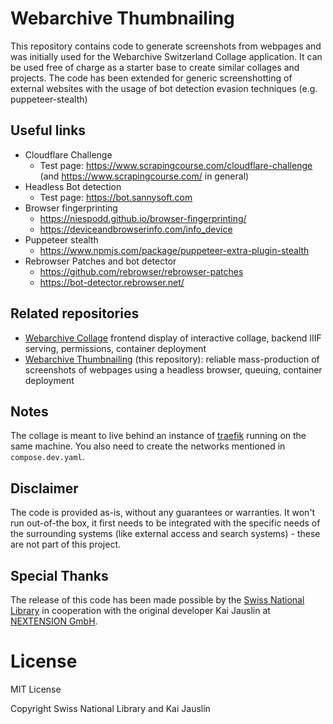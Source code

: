 # Webarchive Thumbnailing

This repository contains code to generate screenshots from webpages and was initially used for the Webarchive Switzerland Collage application. It can be used free of charge as a starter base to create similar collages and projects.
The code has been extended for generic screenshotting of external websites with the usage of bot detection evasion techniques (e.g. puppeteer-stealth)

## Useful links

- Cloudflare Challenge
  - Test page: https://www.scrapingcourse.com/cloudflare-challenge (and https://www.scrapingcourse.com/ in general)
- Headless Bot detection
  - Test page: https://bot.sannysoft.com
- Browser fingerprinting
  - https://niespodd.github.io/browser-fingerprinting/
  - https://deviceandbrowserinfo.com/info_device
- Puppeteer stealth
  - https://www.npmjs.com/package/puppeteer-extra-plugin-stealth
- Rebrowser Patches and bot detector
  - https://github.com/rebrowser/rebrowser-patches
  - https://bot-detector.rebrowser.net/

## Related repositories

- [Webarchive Collage](https://github.com/SwissNationalLibrary/webarchive-collage) frontend display of interactive collage, backend IIIF serving, permissions, container deployment
- [Webarchive Thumbnailing](https://github.com/SwissNationalLibrary/webarchive-thumbnails) (this repository): reliable mass-production of screenshots of webpages using a headless browser, queuing, container deployment

## Notes

The collage is meant to live behind an instance of [traefik](https://traefik.io/traefik/) running on the same machine. You also need to create the networks mentioned in `compose.dev.yaml`.

## Disclaimer

The code is provided as-is, without any guarantees or warranties. It won't run out-of-the box, it first needs to be integrated with the specific needs of the surrounding systems (like external access and search systems) - these are not part of this project.

## Special Thanks

The release of this code has been made possible by the [Swiss National Library](https://www.nb.admin.ch) in cooperation with the original developer Kai Jauslin at [NEXTENSION GmbH](https://nextension.com).

# License

MIT License

Copyright Swiss National Library and Kai Jauslin
